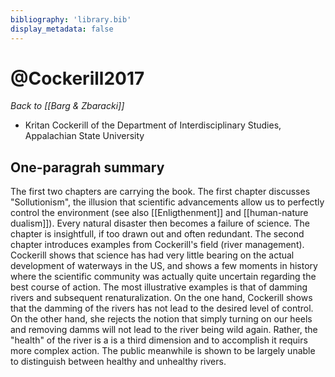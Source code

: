 ```yaml
---
bibliography: 'library.bib'
display_metadata: false
---
```


# @Cockerill2017

_Back to [[Barg & Zbaracki]]_

* Kritan Cockerill of the Department of Interdisciplinary Studies, Appalachian State University

## One-paragrah summary

The first two chapters are carrying the book. The first chapter discusses "Sollutionism", the illusion that scientific advancements allow us to perfectly control the environment (see also [[Enligthenment]] and [[human-nature dualism]]). Every natural disaster then becomes a failure of science. The chapter is insightfull, if too drawn out and often redundant. The second chapter introduces examples from Cockerill's field (river management). Cockerill shows that science has had very little bearing on the actual development of waterways in the US, and shows a few moments in history where the scientific community was actually quite uncertain regarding the best course of action. The most illustrative examples is that of damming rivers and subsequent renaturalization. On the one hand, Cockerill shows that the damming of the rivers has not lead to the desired level of control. On the other hand, she rejects the notion that simply turning on our heels and removing damms will not lead to the river being wild again. Rather, the "health" of the river is a is a third dimension and to accomplish it requirs more complex action. The public meanwhile is shown to be largely unable to distinguish between healthy and unhealthy rivers.